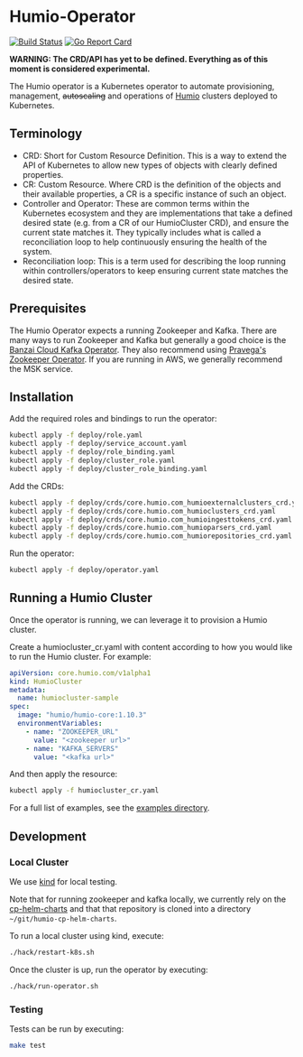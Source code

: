 # Humio-Operator

[![Build Status](https://github.com/humio/humio-operator/workflows/CI/badge.svg)](https://github.com/humio/humio-operator/actions?query=workflow%3ACI)
[![Go Report Card](https://goreportcard.com/badge/github.com/humio/humio-operator)](https://goreportcard.com/report/github.com/humio/humio-operator)


**WARNING: The CRD/API has yet to be defined. Everything as of this moment is considered experimental.**

The Humio operator is a Kubernetes operator to automate provisioning, management, ~~autoscaling~~ and operations of [Humio](https://humio.com) clusters deployed to Kubernetes.

## Terminology

- CRD: Short for Custom Resource Definition. This is a way to extend the API of Kubernetes to allow new types of objects with clearly defined properties.
- CR: Custom Resource. Where CRD is the definition of the objects and their available properties, a CR is a specific instance of such an object.
- Controller and Operator: These are common terms within the Kubernetes ecosystem and they are implementations that take a defined desired state (e.g. from a CR of our HumioCluster CRD), and ensure the current state matches it. They typically includes what is called a reconciliation loop to help continuously ensuring the health of the system.
- Reconciliation loop: This is a term used for describing the loop running within controllers/operators to keep ensuring current state matches the desired state.

## Prerequisites

The Humio Operator expects a running Zookeeper and Kafka. There are many ways to run Zookeeper and Kafka but generally a good choice is the [Banzai Cloud Kafka Operator](https://operatorhub.io/operator/banzaicloud-kafka-operator). They also recommend using [Pravega's Zookeeper Operator](https://github.com/pravega/zookeeper-operator). If you are running in AWS, we generally recommend the MSK service.

## Installation

Add the required roles and bindings to run the operator:

```bash
kubectl apply -f deploy/role.yaml
kubectl apply -f deploy/service_account.yaml
kubectl apply -f deploy/role_binding.yaml
kubectl apply -f deploy/cluster_role.yaml
kubectl apply -f deploy/cluster_role_binding.yaml
```

Add the CRDs:

```bash
kubectl apply -f deploy/crds/core.humio.com_humioexternalclusters_crd.yaml
kubectl apply -f deploy/crds/core.humio.com_humioclusters_crd.yaml
kubectl apply -f deploy/crds/core.humio.com_humioingesttokens_crd.yaml
kubectl apply -f deploy/crds/core.humio.com_humioparsers_crd.yaml
kubectl apply -f deploy/crds/core.humio.com_humiorepositories_crd.yaml
```

Run the operator:

```bash
kubectl apply -f deploy/operator.yaml
```

## Running a Humio Cluster

Once the operator is running, we can leverage it to provision a Humio cluster.

Create a humiocluster_cr.yaml with content according to how you would like to run the Humio cluster. For example:

```yaml
apiVersion: core.humio.com/v1alpha1
kind: HumioCluster
metadata:
  name: humiocluster-sample
spec:
  image: "humio/humio-core:1.10.3"
  environmentVariables:
    - name: "ZOOKEEPER_URL"
      value: "<zookeeper url>"
    - name: "KAFKA_SERVERS"
      value: "<kafka url>"
```

And then apply the resource:

```bash
kubectl apply -f humiocluster_cr.yaml
```

For a full list of examples, see the [examples directory](https://github.com/humio/humio-operator/tree/master/examples).

## Development

### Local Cluster

We use [kind](https://kind.sigs.k8s.io/) for local testing.

Note that for running zookeeper and kafka locally, we currently rely on the [cp-helm-charts](https://github.com/humio/cp-helm-charts) and that that repository is cloned into a directory `~/git/humio-cp-helm-charts`.

To run a local cluster using kind, execute:

```bash
./hack/restart-k8s.sh
```

Once the cluster is up, run the operator by executing:

```bash
./hack/run-operator.sh
```

### Testing

Tests can be run by executing:

```bash
make test
```

